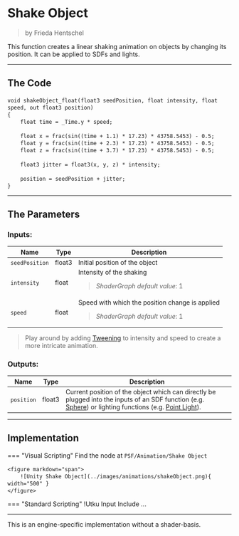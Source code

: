 <div class="container">
    <h1 class="main-heading">Shake Object</h1>
    <blockquote class="author">by Frieda Hentschel</blockquote>
</div>

This function creates a linear shaking animation on objects by changing its position. It can be applied to SDFs and lights.

---

## The Code

``` hlsl
void shakeObject_float(float3 seedPosition, float intensity, float speed, out float3 position)
{
    float time = _Time.y * speed;

    float x = frac(sin((time + 1.1) * 17.23) * 43758.5453) - 0.5;
    float y = frac(sin((time + 2.3) * 17.23) * 43758.5453) - 0.5;
    float z = frac(sin((time + 3.7) * 17.23) * 43758.5453) - 0.5;

    float3 jitter = float3(x, y, z) * intensity;

    position = seedPosition + jitter;
}
```

---

## The Parameters

### Inputs:
| Name            | Type     | Description |
|-----------------|----------|-------------|
| `seedPosition`   | float3   | Initial position of the object |
| `intensity`        | float   | Intensity of the shaking <br> <blockquote>*ShaderGraph default value*: 1</blockquote> |
| `speed`        | float   | Speed with which the position change is applied <br> <blockquote>*ShaderGraph default value*: 1</blockquote> |

> Play around by adding [Tweening](tweening.md) to intensity and speed to create a more intricate animation.

### Outputs:
| Name            | Type     | Description |
|-----------------|----------|-------------|
| `position`   | float3   |  Current position of the object which can directly be plugged into the inputs of an SDF function (e.g. [Sphere](../sdfs/sphere.md)) or lighting functions (e.g. [Point Light](../lighting/pointLight.md)). |

---

## Implementation

=== "Visual Scripting"
    Find the node at `PSF/Animation/Shake Object`

    <figure markdown="span">
        ![Unity Shake Object](../images/animations/shakeObject.png){ width="500" }
    </figure>

=== "Standard Scripting"
    !Utku Input
    Include ...

---

This is an engine-specific implementation without a shader-basis.